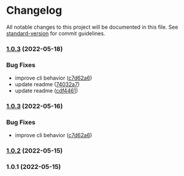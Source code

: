 # Changelog

All notable changes to this project will be documented in this file. See [standard-version](https://github.com/conventional-changelog/standard-version) for commit guidelines.

### [1.0.3](https://github.com/detj/semverflation/compare/v1.0.2...v1.0.3) (2022-05-18)


### Bug Fixes

* improve cli behavior ([c7d62a6](https://github.com/detj/semverflation/commit/c7d62a6254c5c3a7b3bac379eea8f5aa8c8afa4d))
* update readme ([74032a7](https://github.com/detj/semverflation/commit/74032a7017a3f19c8d38dde57440df532f063a15))
* update readme ([cdf4461](https://github.com/detj/semverflation/commit/cdf4461971489e26750d2d19252dd3cc577f325b))

### [1.0.3](https://github.com/detj/semverflation/compare/v1.0.2...v1.0.3) (2022-05-16)


### Bug Fixes

* improve cli behavior ([c7d62a6](https://github.com/detj/semverflation/commit/c7d62a6254c5c3a7b3bac379eea8f5aa8c8afa4d))

### [1.0.2](https://github.com/detj/semverflation/compare/v1.0.1...v1.0.2) (2022-05-15)

### 1.0.1 (2022-05-15)
